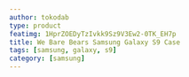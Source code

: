 ```yaml
---
author: tokodab
type: product
featimg: 1HprZOEDyTzIvkk9Sz9V3Ew2-0TK_EH7p
title: We Bare Bears Samsung Galaxy S9 Case
tags: [samsung, galaxy, s9]
category: [samsung]
---
```

